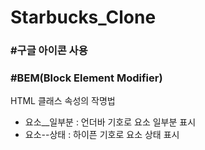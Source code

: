 # Starbucks_Clone

### #구글 아이콘 사용
<link rel="stylesheet" href="https://fonts.googleapis.com/icon?family=Material+Icons">

### #BEM(Block Element Modifier)
HTML 클래스 속성의 작명법
- 요소__일부분 : 언더바 기호로 요소 일부분 표시
- 요소--상태 : 하이픈 기호로 요소 상태 표시